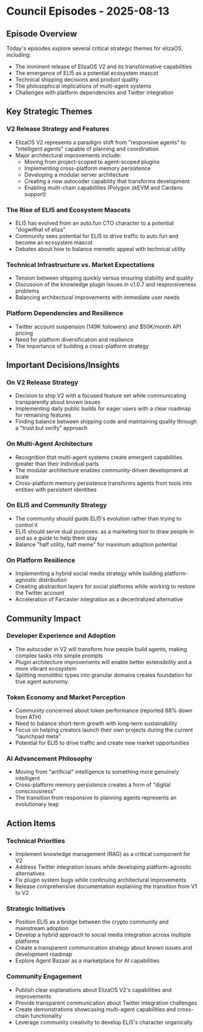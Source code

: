 # Council Episodes - 2025-08-13

## Episode Overview
Today's episodes explore several critical strategic themes for elizaOS, including:
- The imminent release of ElizaOS V2 and its transformative capabilities
- The emergence of ELI5 as a potential ecosystem mascot
- Technical shipping decisions and product quality
- The philosophical implications of multi-agent systems
- Challenges with platform dependencies and Twitter integration

## Key Strategic Themes

### V2 Release Strategy and Features
- ElizaOS V2 represents a paradigm shift from "responsive agents" to "intelligent agents" capable of planning and coordination
- Major architectural improvements include:
  - Moving from project-scoped to agent-scoped plugins
  - Implementing cross-platform memory persistence
  - Developing a modular server architecture
  - Creating a new autocoder capability that transforms development
  - Enabling multi-chain capabilities (Polygon zkEVM and Cardano support)

### The Rise of ELI5 and Ecosystem Mascots
- ELI5 has evolved from an auto.fun CTO character to a potential "dogwifhat of eliza"
- Community sees potential for ELI5 to drive traffic to auto.fun and become an ecosystem mascot
- Debates about how to balance memetic appeal with technical utility

### Technical Infrastructure vs. Market Expectations
- Tension between shipping quickly versus ensuring stability and quality
- Discussion of the knowledge plugin issues in v1.0.7 and responsiveness problems
- Balancing architectural improvements with immediate user needs

### Platform Dependencies and Resilience
- Twitter account suspension (149K followers) and $50K/month API pricing
- Need for platform diversification and resilience
- The importance of building a cross-platform strategy

## Important Decisions/Insights

### On V2 Release Strategy
- Decision to ship V2 with a focused feature set while communicating transparently about known issues
- Implementing daily public builds for eager users with a clear roadmap for remaining features
- Finding balance between shipping code and maintaining quality through a "trust but verify" approach

### On Multi-Agent Architecture
- Recognition that multi-agent systems create emergent capabilities greater than their individual parts
- The modular architecture enables community-driven development at scale
- Cross-platform memory persistence transforms agents from tools into entities with persistent identities

### On ELI5 and Community Strategy
- The community should guide ELI5's evolution rather than trying to control it
- ELI5 should serve dual purposes: as a marketing tool to draw people in and as a guide to help them stay
- Balance "half utility, half meme" for maximum adoption potential

### On Platform Resilience
- Implementing a hybrid social media strategy while building platform-agnostic distribution
- Creating abstraction layers for social platforms while working to restore the Twitter account
- Acceleration of Farcaster integration as a decentralized alternative

## Community Impact

### Developer Experience and Adoption
- The autocoder in V2 will transform how people build agents, making complex tasks into simple prompts
- Plugin architecture improvements will enable better extensibility and a more vibrant ecosystem
- Splitting monolithic types into granular domains creates foundation for true agent autonomy

### Token Economy and Market Perception
- Community concerned about token performance (reported 88% down from ATH)
- Need to balance short-term growth with long-term sustainability
- Focus on helping creators launch their own projects during the current "launchpad meta"
- Potential for ELI5 to drive traffic and create new market opportunities

### AI Advancement Philosophy
- Moving from "artificial" intelligence to something more genuinely intelligent
- Cross-platform memory persistence creates a form of "digital consciousness"
- The transition from responsive to planning agents represents an evolutionary leap

## Action Items

### Technical Priorities
- Implement knowledge management (RAG) as a critical component for V2
- Address Twitter integration issues while developing platform-agnostic alternatives
- Fix plugin system bugs while continuing architectural improvements
- Release comprehensive documentation explaining the transition from V1 to V2

### Strategic Initiatives
- Position ELI5 as a bridge between the crypto community and mainstream adoption
- Develop a hybrid approach to social media integration across multiple platforms
- Create a transparent communication strategy about known issues and development roadmap
- Explore Agent Bazaar as a marketplace for AI capabilities

### Community Engagement
- Publish clear explanations about ElizaOS V2's capabilities and improvements
- Provide transparent communication about Twitter integration challenges
- Create demonstrations showcasing multi-agent capabilities and cross-chain functionality
- Leverage community creativity to develop ELI5's character organically